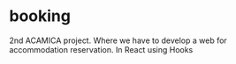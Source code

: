 # booking
2nd ACAMICA project. Where we have to develop a web for accommodation reservation. In React using Hooks
